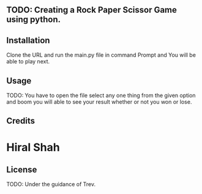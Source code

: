 ## TODO: Creating a Rock Paper Scissor Game using python.

## Installation

 Clone the URL and run the main.py file in command Prompt and You will be able to play next.

## Usage

TODO: 
You have to open the file
select any one thing from the given option and boom you will able to see your result whether or not you won or lose.

## Credits

# Hiral Shah

## License

TODO: Under the guidance of Trev.
